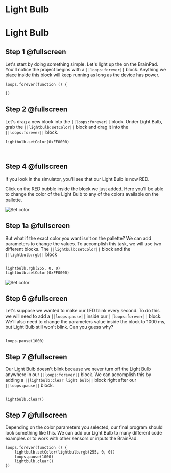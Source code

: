 # Light Bulb
# Light Bulb

## Step 1  @fullscreen

Let's start by doing something simple. Let's light up the  on the BrainPad. You'll notice the project begins with a
``||loops:forever||`` block. Anything we place inside this block will keep running as long as the device has power.

```blocks
loops.forever(function () {
   
})
```


## Step 2  @fullscreen

Let's drag a new block into the ``||loops:forever||`` block. Under Light Bulb, grab the ``||lightbulb:setColor||`` block and drag it into the ``||loops:forever||`` block.

```block
lightbulb.setColor(0xFF0000)



```

## Step 4 @fullscreen
If you look in the simulator, you'll see that our Light Bulb is now RED.

Click on the RED bubble inside the block we just added. Here you'll be able to change the color of the Light Bulb to any of the colors available on the pallette. 

![Set color](/images/setColorMakeCode.gif)

## Step 1a @fullscreen
But what if the exact color you want isn't on the pallette? We can add parameters to change the values. To accomplish this task, we will use two different blocks.
 The ``||lightbulb:setColor||`` block and the ``||lightbulb:rgb||`` block

```cards

lightbulb.rgb(255, 0, 0)
lightbulb.setColor(0xFF0000)
```
![Set color](/images/setColorRGB.gif)




## Step 6  @fullscreen
Let's suppose we wanted to make our LED blink every second. To do this we will need to add a ``||loops:pause||`` inside our ``||loops:forever||`` block. We'll also need to change the parameters value inside the block to 1000 ms, but Light Bulb still won't blink. Can you guess why?

```block
 
loops.pause(1000)
```



## Step 7 @fullscreen
Our Light Bulb doesn't blink because we never turn off the Light Bulb anywhere in our ``||loops:forever||`` block. We can accomplish this by adding a ``||lightbulb:clear light bulb||`` block right after our ``||loops:pause||`` block.

```block
 
lightbulb.clear()
```


## Step 7 @fullscreen
Depending on the color parameters you selected, our final program should look something like this. We can add our Light Bulb to many different code examples or to work with other sensors or inputs the BrainPad. 

```block
loops.forever(function () {
    lightbulb.setColor(lightbulb.rgb(255, 0, 0))
    loops.pause(1000)
    lightbulb.clear()
})
```